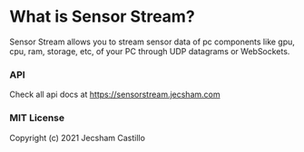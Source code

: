 # What is Sensor Stream?
Sensor Stream allows you to stream sensor data of pc components like gpu, cpu, ram, storage, etc, of your PC through UDP datagrams or WebSockets.

### API
Check all api docs at https://sensorstream.jecsham.com

### MIT License
Copyright (c) 2021 Jecsham Castillo
